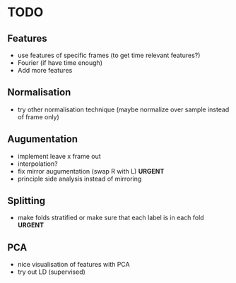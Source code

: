 # TODO
## Features
* use features of specific frames (to get time relevant features?)
* Fourier (if have time enough)
* Add more features

## Normalisation
* try other normalisation technique (maybe normalize over sample instead of frame only)

## Augumentation
* implement leave x frame out
* interpolation? 
* fix mirror augumentation (swap R with L) **URGENT**
* principle side analysis instead of mirroring

## Splitting
* make folds stratified or make sure that each label is in each fold **URGENT**

## PCA
* nice visualisation of features with PCA
* try out LD (supervised)